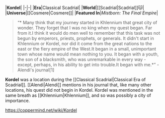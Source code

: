 |**Kordel**|
|-|-|
|**Era**|Classical Scadrial|
|**World**|[[Scadrial\|Scadrial]]🐱︎|
|**Universe**|[[Cosmere\|Cosmere]]|
|**Featured In**|*Mistborn: The Final Empire*|

>“* Many think that my journey started in Khlennium that great city of wonder. They forget that I was no king when my quest began. Far from it.I think it would do men well to remember that this task was not begun by emperors, priests, prophets, or generals. It didn't start in Khlennium or Kordel, nor did it come from the great nations to the east or the fiery empire of the West.It began in a small, unimportant town whose name would mean nothing to you. It began with a youth, the son of a blacksmith, who was unremarkable in every way - except, perhaps, in his ability to get into trouble.It began with me.*”
\- Alendi's journal[1]


**Kordel** was a location during the [[Classical Scadrial\|Classical Era of Scadrial]]. [[Alendi\|Alendi]] mentions in his journal that, like many other locations, his quest did not begin in Kordel.
Kordel was mentioned in the same breath as [[Khlennium\|Khlennium]], and so was possibly a city of importance.



https://coppermind.net/wiki/Kordel